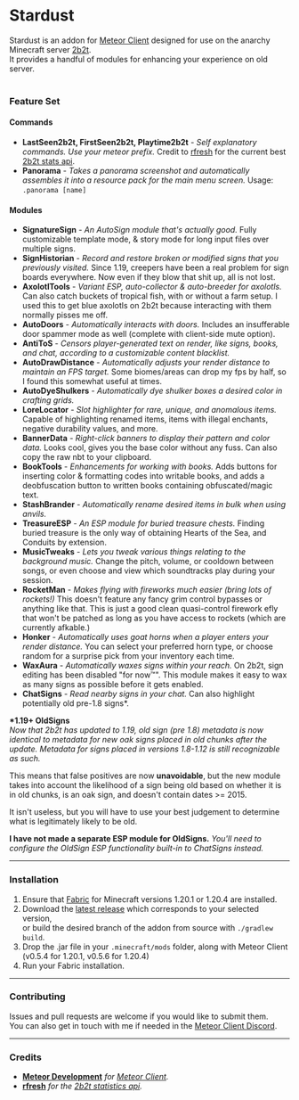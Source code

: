 # Stardust

Stardust is an addon for [Meteor Client](https://meteorclient.com) designed for use on the
anarchy Minecraft server [2b2t](https://2b2t.org).<br>
It provides a handful of modules for enhancing your experience on old server.<br><br>

### Feature Set
#### Commands

- **LastSeen2b2t, FirstSeen2b2t, Playtime2b2t** - *Self explanatory commands. Use your meteor prefix.* Credit to [rfresh](https://github.com/rfresh2) for the current best [2b2t stats api](https://api.2b2t.vc).
- **Panorama** - *Takes a panorama screenshot and automatically assembles it into a resource pack for the main menu screen.* Usage: `.panorama [name]`
#### Modules
- **SignatureSign** - *An AutoSign module that's actually good.* Fully customizable template mode, & story mode for long input files over multiple signs.
- **SignHistorian** - *Record and restore broken or modified signs that you previously visited.* Since 1.19, creepers have been a real problem for sign boards everywhere. Now even if they blow that shit up, all is not lost.
- **AxolotlTools** - *Variant ESP, auto-collector & auto-breeder for axolotls.* Can also catch buckets of tropical fish, with or without a farm setup. I used this to get blue axolotls on 2b2t because interacting with them normally pisses me off.
- **AutoDoors** - *Automatically interacts with doors.* Includes an insufferable door spammer mode as well (complete with client-side mute option).
- **AntiToS** - *Censors player-generated text on render, like signs, books, and chat, according to a customizable content blacklist.*
- **AutoDrawDistance** - *Automatically adjusts your render distance to maintain an FPS target.* Some biomes/areas can drop my fps by half, so I found this somewhat useful at times.
- **AutoDyeShulkers** - *Automatically dye shulker boxes a desired color in crafting grids.*
- **LoreLocator** - *Slot highlighter for rare, unique, and anomalous items.* Capable of highlighting renamed items, items with illegal enchants, negative durability values, and more.
- **BannerData** - *Right-click banners to display their pattern and color data.* Looks cool, gives you the base color without any fuss. Can also copy the raw nbt to your clipboard.
- **BookTools** - *Enhancements for working with books.* Adds buttons for inserting color & formatting codes into writable books, and adds a deobfuscation button to written books containing obfuscated/magic text.
- **StashBrander** - *Automatically rename desired items in bulk when using anvils.*
- **TreasureESP** - *An ESP module for buried treasure chests.* Finding buried treasure is the only way of obtaining Hearts of the Sea, and Conduits by extension.
- **MusicTweaks** - *Lets you tweak various things relating to the background music.* Change the pitch, volume, or cooldown between songs, or even choose and view which soundtracks play during your session.
- **RocketMan** - *Makes flying with fireworks much easier (bring lots of rockets!)* This doesn't feature any fancy grim control bypasses or anything like that. This is just a good clean quasi-control firework efly that won't be patched as long as you have access to rockets (which are currently afkable.)
- **Honker** - *Automatically uses goat horns when a player enters your render distance.* You can select your preferred horn type, or choose random for a surprise pick from your inventory each time.
- **WaxAura** - *Automatically waxes signs within your reach.* On 2b2t, sign editing has been disabled "for now™". This module makes it easy to wax as many signs as possible before it gets enabled.
- **ChatSigns** - *Read nearby signs in your chat.* Can also highlight potentially old pre-1.8 signs*.

**\*1.19+ OldSigns**<br>
*Now that 2b2t has updated to 1.19, old sign (pre 1.8) metadata is now identical to metadata for new oak signs placed in old chunks after the update. Metadata for signs placed in versions 1.8-1.12 is still recognizable as such.*<br>

This means that false positives are now **unavoidable**, but the new module takes into account the likelihood of a sign being old based on whether it is in old chunks, is an oak sign, and doesn't contain dates >= 2015.<br>

It isn't useless, but you will have to use your best judgement to determine what is legitimately likely to be old.

**I have not made a separate ESP module for OldSigns.** *You'll need to configure the OldSign ESP functionality built-in to ChatSigns instead.*

---
### Installation

1. Ensure that [Fabric](https://fabricmc.net) for Minecraft versions 1.20.1 or 1.20.4 are installed.
2. Download the [latest release](https://github.com/0xTas/stardust/releases/latest) which corresponds to your selected version,<br>or build the desired branch of the addon from source with `./gradlew build`.
3. Drop the .jar file in your `.minecraft/mods` folder, along with Meteor Client (v0.5.4 for 1.20.1, v0.5.6 for 1.20.4)
4. Run your Fabric installation.

---
### Contributing
Issues and pull requests are welcome if you would like to submit them.<br>
You can also get in touch with me if needed in the [Meteor Client Discord](https://discord.com/invite/bBGQZvd).

---
### Credits
- [**Meteor Development**](https://github.com/MeteorDevelopment) *for [Meteor Client](https://meteorclient.com).*
- [**rfresh**](https://github.com/rfresh2) *for the [2b2t statistics api](https://api.2b2t.vc).*
